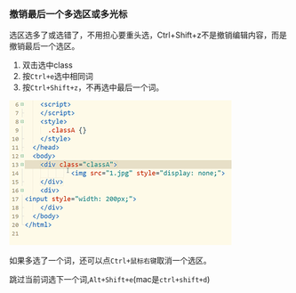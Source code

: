 ### 撤销最后一个多选区或多光标

选区选多了或选错了，不用担心要重头选，Ctrl+Shift+z不是撤销编辑内容，而是撤销最后一个选区。

1. 双击选中class
2. 按`Ctrl+e`选中相同词
3. 按`Ctrl+Shift+z`，不再选中最后一个词。

![](./tip_files/1.gif)

如果多选了一个词，还可以点`Ctrl+鼠标右键`取消一个选区。

跳过当前词选下一个词,`Alt+Shift+e`(mac是`ctrl+shift+d`)

